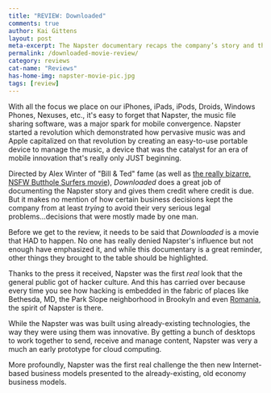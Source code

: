 ```yaml
---
title: "REVIEW: Downloaded"
comments: true
author: Kai Gittens
layout: post
meta-excerpt: The Napster documentary recaps the company’s story and the atmosphere it created, but it doesn't tell the whole story.
permalink: /downloaded-movie-review/
category: reviews
cat-name: "Reviews"
has-home-img: napster-movie-pic.jpg
tags: [review]
---
```

With all the focus we place on our iPhones, iPads, iPods, Droids, Windows Phones, Nexuses, etc., it's easy to forget that Napster, the music file sharing software, was a major spark for mobile convergence. Napster started a revolution which demonstrated how pervasive music was and Apple capitalized on that revolution by creating an easy-to-use portable device to manage the music, a device that was the catalyst for an era of mobile innovation that's really only JUST beginning.

Directed by Alex Winter of "Bill & Ted" fame (as well as [the really bizarre, NSFW Butthole Surfers movie](https://www.youtube.com/watch?v=dBLUrDOxVX4 "Watch Butthole Surfers Entering Texas Bar-B-Que Movie")), *Downloaded* does a great job of documenting the Napster story and gives them credit where credit is due.  But it makes no mention of how certain business decisions kept the company from at least *trying* to avoid their very serious legal problems...decisions that were mostly made by one man.

Before we get to the review, it needs to be said that *Downloaded* is a movie that HAD to happen. No one has really denied Napster's influence but not enough have emphasized it, and while this documentary is a great reminder, other things they brought to the table should be highlighted.

Thanks to the press it received, Napster was the first *real* look that the general public got of hacker culture. And this has carried over because every time you see how hacking is embedded in the fabric of places like Bethesda, MD, the Park Slope neighborhood in Brookyln and even [Romania](http://www.worldcrunch.com/tech-science/in-romania-a-quiet-city-has-become-the-global-hub-for-hackers-and-online-crooks/hacking-hacker-romania-pirate-scam-internet-website/c4s10532/#.UpUGLmRDs5U "Romania's hacking city"), the spirit of Napster is there.

While the Napster was was built using already-existing technologies, the way they were using them was innovative. By getting a bunch of desktops to work together to send, receive and manage content, Napster was very a much an early prototype for cloud computing.

More profoundly, Napster was the first real challenge the then new Internet-based business models presented to the already-existing, old economy business models.
